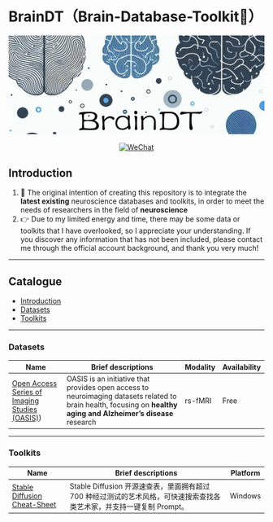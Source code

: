# BrainDT（Brain-Database-Toolkit🧠）



![](https://github.com/WalkJim197/BrainDT/blob/main/assets/OIG3.png?raw=true)



<p align="center">
  <a href="https://github.com/WalkJim197/BrainDT/blob/main/assets/wechat.jpg?raw=true"><img src="https://img.shields.io/badge/ 研途用脑-公众号-brightgreen.svg" alt="WeChat"></a>
</p>

## Introduction
1. :triangular_flag_on_post: The original intention of creating this repository is to integrate the ****latest existing**** neuroscience databases and toolkits, in order to meet the needs of researchers in the field of ****neuroscience****
2. :point_right: Due to my limited energy and time, there may be some data or toolkits that I have overlooked, so I appreciate your understanding. If you discover any information that has not been included, please contact me through the official account background, and thank you very much!

---

## Catalogue

- [Introduction](#Introduction)
- [Datasets](#Datasets)
- [Toolkits](#Toolkits)

---
### Datasets

Name | Brief descriptions | Modality | Availability |
---- | ----- | -----  | ----- 
[Open Access Series of Imaging Studies (OASIS)](https://www.oasis-brains.org)) | OASIS is an initiative that provides open access to neuroimaging datasets related to brain health, focusing on ****healthy aging and Alzheimer’s disease**** research | rs-fMRI | Free

---
### Toolkits

Name | Brief descriptions | Platform |
---- | ----- | ----- 
[Stable Diffusion Cheat-Sheet](https://github.com/SupaGruen/StableDiffusion-CheatSheet) | Stable Diffusion 开源速查表，里面拥有超过 700 种经过测试的艺术风格，可快速搜索查找各类艺术家，并支持一键复制 Prompt。 | Windows
